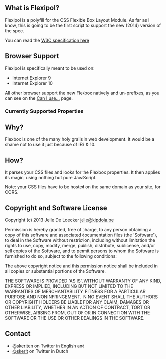## What is Flexipol?

Flexipol is a polyfill for the CSS Flexible Box Layout Module.
As far as I know, this is going to be the first script to support
the new (2014) version of the spec.

You can read the [W3C specification here](http://www.w3.org/TR/css3-flexbox/)

## Browser Support

Flexipol is specifically meant to be used on:

* Internet Explorer 9
* Internet Explorer 10

All other browser support the new Flexbox natively and un-prefixes,
as you can see on the [Can I use...](http://www.caniuse.com/#feat=flexbox) page.

### Currently Supported Properties



## Why?

Flexbox is one of the many holy grails in web development.
It would be a shame not to use it just because of IE9 & 10.

## How?

It parses your CSS files and looks for the Flexbox properties.
It then applies its magic, using nothing but pure JavaScript.

Note: your CSS files have to be hosted on the same domain as your site, for CORS.


## Copyright and Software License
Copyright (c) 2013 Jelle De Loecker <jelle@kipdola.be>

Permission is hereby granted, free of charge, to any person obtaining a copy of
this software and associated documentation files (the 'Software'),
to deal in the Software without restriction, including without limitation the
rights to use, copy, modify, merge, publish, distribute, sublicense, and/or sell
copies of the Software, and to permit persons to whom the Software is furnished
to do so, subject to the following conditions:

The above copyright notice and this permission notice shall be included in all
copies or substantial portions of the Software.

THE SOFTWARE IS PROVIDED 'AS IS', WITHOUT WARRANTY OF ANY KIND, EXPRESS OR
IMPLIED, INCLUDING BUT NOT LIMITED TO THE WARRANTIES OF MERCHANTABILITY,
FITNESS FOR A PARTICULAR PURPOSE AND NONINFRINGEMENT. IN NO EVENT SHALL THE
AUTHORS OR COPYRIGHT HOLDERS BE LIABLE FOR ANY CLAIM, DAMAGES OR OTHER
LIABILITY, WHETHER IN AN ACTION OF CONTRACT, TORT OR OTHERWISE, ARISING FROM,
OUT OF OR IN CONNECTION WITH THE SOFTWARE OR THE USE OR OTHER DEALINGS IN THE
SOFTWARE.

## Contact
* [@skeriten](http://twitter.com/skeriten) on Twitter in English and
* [@skerit](http://twitter.com/skerit) on Twitter in Dutch